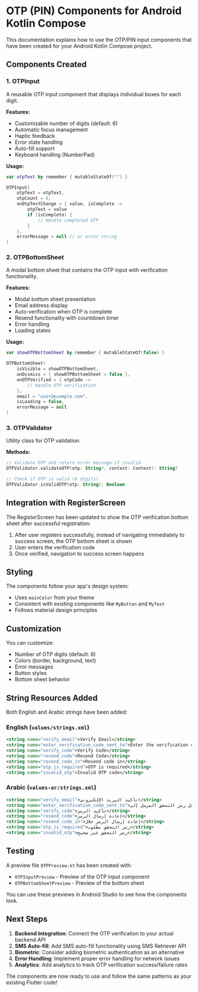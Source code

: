 # OTP (PIN) Components for Android Kotlin Compose

This documentation explains how to use the OTP/PIN input components that have been created for your Android Kotlin Compose project.

## Components Created

### 1. OTPInput
A reusable OTP input component that displays individual boxes for each digit.

**Features:**
- Customizable number of digits (default: 6)
- Automatic focus management
- Haptic feedback
- Error state handling
- Auto-fill support
- Keyboard handling (NumberPad)

**Usage:**
```kotlin
var otpText by remember { mutableStateOf("") }

OTPInput(
    otpText = otpText,
    otpCount = 6,
    onOtpTextChange = { value, isComplete ->
        otpText = value
        if (isComplete) {
            // Handle completed OTP
        }
    },
    errorMessage = null // or error string
)
```

### 2. OTPBottomSheet
A modal bottom sheet that contains the OTP input with verification functionality.

**Features:**
- Modal bottom sheet presentation
- Email address display
- Auto-verification when OTP is complete
- Resend functionality with countdown timer
- Error handling
- Loading states

**Usage:**
```kotlin
var showOTPBottomSheet by remember { mutableStateOf(false) }

OTPBottomSheet(
    isVisible = showOTPBottomSheet,
    onDismiss = { showOTPBottomSheet = false },
    onOTPVerified = { otpCode ->
        // Handle OTP verification
    },
    email = "user@example.com",
    isLoading = false,
    errorMessage = null
)
```

### 3. OTPValidator
Utility class for OTP validation.

**Methods:**
```kotlin
// Validate OTP and return error message if invalid
OTPValidator.validateOTP(otp: String?, context: Context): String?

// Check if OTP is valid (6 digits)
OTPValidator.isValidOTP(otp: String): Boolean
```

## Integration with RegisterScreen

The RegisterScreen has been updated to show the OTP verification bottom sheet after successful registration:

1. After user registers successfully, instead of navigating immediately to success screen, the OTP bottom sheet is shown
2. User enters the verification code
3. Once verified, navigation to success screen happens

## Styling

The components follow your app's design system:
- Uses `mainColor` from your theme
- Consistent with existing components like `MyButton` and `MyText`
- Follows material design principles

## Customization

You can customize:
- Number of OTP digits (default: 6)
- Colors (border, background, text)
- Error messages
- Button styles
- Bottom sheet behavior

## String Resources Added

Both English and Arabic strings have been added:

### English (`values/strings.xml`)
```xml
<string name="verify_email">Verify Email</string>
<string name="enter_verification_code_sent_to">Enter the verification code sent to</string>
<string name="verify_code">Verify Code</string>
<string name="resend_code">Resend Code</string>
<string name="resend_code_in">Resend code in</string>
<string name="otp_is_required">OTP is required</string>
<string name="invalid_otp">Invalid OTP code</string>
```

### Arabic (`values-ar/strings.xml`)
```xml
<string name="verify_email">تأكيد البريد الإلكتروني</string>
<string name="enter_verification_code_sent_to">أدخل رمز التحقق المرسل إلى</string>
<string name="verify_code">تأكيد الرمز</string>
<string name="resend_code">إعادة إرسال الرمز</string>
<string name="resend_code_in">إعادة إرسال الرمز خلال</string>
<string name="otp_is_required">رمز التحقق مطلوب</string>
<string name="invalid_otp">رمز التحقق غير صحيح</string>
```

## Testing

A preview file `OTPPreview.kt` has been created with:
- `OTPInputPreview` - Preview of the OTP input component
- `OTPBottomSheetPreview` - Preview of the bottom sheet

You can use these previews in Android Studio to see how the components look.

## Next Steps

1. **Backend Integration**: Connect the OTP verification to your actual backend API
2. **SMS Auto-fill**: Add SMS auto-fill functionality using SMS Retriever API
3. **Biometric**: Consider adding biometric authentication as an alternative
4. **Error Handling**: Implement proper error handling for network issues
5. **Analytics**: Add analytics to track OTP verification success/failure rates

The components are now ready to use and follow the same patterns as your existing Flutter code!
